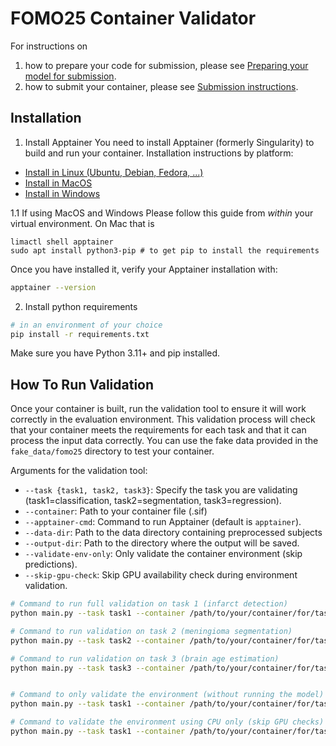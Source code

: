 # FOMO25 Container Validator

For instructions on
1. how to prepare your code for submission, please see [Preparing your model for submission](https://www.synapse.org/Synapse:syn64895667/wiki/633093).
2. how to submit your container, please see [Submission instructions](https://www.synapse.org/Synapse:syn64895667/wiki/632983).

## Installation

1. Install Apptainer
You need to install Apptainer (formerly Singularity) to build and run your container. Installation instructions by platform:
- [Install in Linux (Ubuntu, Debian, Fedora, ...)](https://apptainer.org/docs/admin/main/installation.html#install-from-pre-built-packages)
- [Install in MacOS](https://apptainer.org/docs/admin/main/installation.html#mac)
- [Install in Windows](https://apptainer.org/docs/admin/main/installation.html#windows)

1.1 If using MacOS and Windows
Please follow this guide from _within_ your virtual environment. On Mac that is
```
limactl shell apptainer
sudo apt install python3-pip # to get pip to install the requirements
```
Once you have installed it, verify your Apptainer installation with:

```bash
apptainer --version
```
2. Install python requirements

```bash
# in an environment of your choice
pip install -r requirements.txt
```
Make sure you have Python 3.11+ and pip installed.

## How To Run Validation

Once your container is built, run the validation tool to ensure it will work correctly in the evaluation environment. This validation process will check that your container meets the requirements for each task and that it can process the input data correctly. You can use the fake data provided in the `fake_data/fomo25` directory to test your container.

Arguments for the validation tool:
- `--task {task1, task2, task3}`: Specify the task you are validating (task1=classification, task2=segmentation, task3=regression).
- `--container`: Path to your container file (.sif)
- `--apptainer-cmd`: Command to run Apptainer (default is `apptainer`).
- `--data-dir`: Path to the data directory containing preprocessed subjects
- `--output-dir`: Path to the directory where the output will be saved.
- `--validate-env-only`: Only validate the container environment (skip predictions).
- `--skip-gpu-check`: Skip GPU availability check during environment validation.


```bash
# Command to run full validation on task 1 (infarct detection)
python main.py --task task1 --container /path/to/your/container/for/task1.sif --data-dir fake_data/fomo25/fomo-task1-val/ --output-dir output/task1/

# Command to run validation on task 2 (meningioma segmentation)
python main.py --task task2 --container /path/to/your/container/for/task1.sif --data-dir fake_data/fomo25/fomo-task2-val/ --output-dir output/task2/

# Command to run validation on task 3 (brain age estimation)
python main.py --task task3 --container /path/to/your/container/for/task1.sif --data-dir fake_data/fomo25/fomo-task3-val/ --output-dir output/task3/


# Command to only validate the environment (without running the model)
python main.py --task task1 --container /path/to/your/container/for/task1.sif --data-dir fake_data/fomo25/fomo-task1-val/ --output-dir output/task1/ --validate-env-only

# Command to validate the environment using CPU only (skip GPU checks)
python main.py --task task1 --container /path/to/your/container/for/task1.sif --data-dir fake_data/fomo25/fomo-task1-val/ --output-dir output/task1/ --validate-env-only --skip-gpu-check
```


